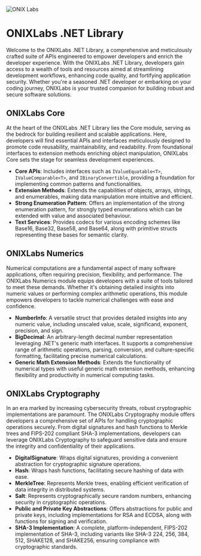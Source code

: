 ![ONIX Labs](https://raw.githubusercontent.com/onix-labs/onixlabs-website/main/src/assets/images/logo/full/original/original-md.png)

# ONIXLabs .NET Library

Welcome to the ONIXLabs .NET Library, a comprehensive and meticulously crafted suite of APIs engineered to empower developers and enrich the developer experience. With the ONIXLabs .NET Library, developers gain access to a wealth of tools and resources aimed at streamlining development workflows, enhancing code quality, and fortifying application security. Whether you're a seasoned .NET developer or embarking on your coding journey, ONIXLabs is your trusted companion for building robust and secure software solutions.

## ONIXLabs Core

At the heart of the ONIXLabs .NET Library lies the Core module, serving as the bedrock for building resilient and scalable applications. Here, developers will find essential APIs and interfaces meticulously designed to promote code reusability, maintainability, and readability. From foundational interfaces to extension methods enriching object manipulation, ONIXLabs Core sets the stage for seamless development experiences.

- **Core APIs**: Includes interfaces such as `IValueEquatable<T>`, `IValueComparable<T>`, and `IBinaryConvertible`, providing a foundation for implementing common patterns and functionalities.
- **Extension Methods**: Extends the capabilities of objects, arrays, strings, and enumerables, making data manipulation more intuitive and efficient.
- **Strong Enumeration Pattern**: Offers an implementation of the strong enumeration pattern, for strongly typed enumerations which can be extended with value and associated behaviour.
- **Text Services**: Provides codecs for various encoding schemes like Base16, Base32, Base58, and Base64, along with primitive structs representing these bases for semantic clarity.

## ONIXLabs Numerics

Numerical computations are a fundamental aspect of many software applications, often requiring precision, flexibility, and performance. The ONIXLabs Numerics module equips developers with a suite of tools tailored to meet these demands. Whether it's obtaining detailed insights into numeric values or performing complex arithmetic operations, this module empowers developers to tackle numerical challenges with ease and confidence.

- **NumberInfo**: A versatile struct that provides detailed insights into any numeric value, including unscaled value, scale, significand, exponent, precision, and sign.
- **BigDecimal**: An arbitrary-length decimal number representation leveraging .NET's generic math interfaces. It supports a comprehensive range of arithmetic operations, parsing, conversion, and culture-specific formatting, facilitating precise numerical calculations.
- **Generic Math Extension Methods**: Extends the functionality of numerical types with useful generic math extension methods, enhancing flexibility and productivity in numerical computing tasks.

## ONIXLabs Cryptography

In an era marked by increasing cybersecurity threats, robust cryptographic implementations are paramount. The ONIXLabs Cryptography module offers developers a comprehensive set of APIs for handling cryptographic operations securely. From digital signatures and hash functions to Merkle trees and FIPS-202 compliant SHA-3 implementations, developers can leverage ONIXLabs Cryptography to safeguard sensitive data and ensure the integrity and confidentiality of their applications.

- **DigitalSignature**: Wraps digital signatures, providing a convenient abstraction for cryptographic signature operations.
- **Hash**: Wraps hash functions, facilitating secure hashing of data with ease.
- **MerkleTree**: Represents Merkle trees, enabling efficient verification of data integrity in distributed systems.
- **Salt**: Represents cryptographically secure random numbers, enhancing security in cryptographic operations.
- **Public and Private Key Abstractions**: Offers abstractions for public and private keys, including implementations for RSA and ECDSA, along with functions for signing and verification.
- **SHA-3 Implementation**: A complete, platform-independent, FIPS-202 implementation of SHA-3, including variants like SHA-3 224, 256, 384, 512, SHAKE128, and SHAKE256, ensuring compliance with cryptographic standards.

